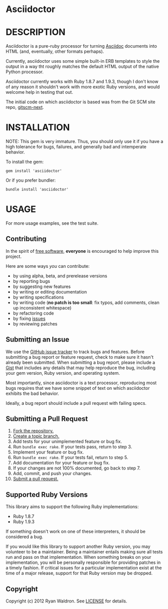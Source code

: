 Asciidoctor
===========

# DESCRIPTION

Asciidoctor is a pure-ruby processor for turning [Asciidoc](http://www.methods.co.nz/asciidoc/index.html)
documents into HTML (and, eventually, other formats perhaps).

Currently, asciidoctor uses some simple built-in ERB templates to style the output
in a way tht roughly matches the default HTML output of the native Python processor.

Asciidoctor currently works with Ruby 1.8.7 and 1.9.3, though I don't know of any
reason it shouldn't work with more exotic Ruby versions, and would welcome help in
testing that out.

The initial code on which asciidoctor is based was from the Git SCM site repo,
[gitscm-next](https://github.com/github/gitscm-next).

# INSTALLATION

NOTE: This gem is very immature.  Thus, you should only use it if you have a high
tolerance for bugs, failures, and generally bad and intemperate behavior.

To install the gem:

    gem install 'asciidoctor'

Or if you prefer bundler:

    bundle install 'asciidoctor'

# USAGE

For more usage examples, see the test suite.

## Contributing
In the spirit of [free software][free-sw], **everyone** is encouraged to help
improve this project.

[free-sw]: http://www.fsf.org/licensing/essays/free-sw.html

Here are some ways *you* can contribute:

* by using alpha, beta, and prerelease versions
* by reporting bugs
* by suggesting new features
* by writing or editing documentation
* by writing specifications
* by writing code (**no patch is too small**: fix typos, add comments, clean up
  inconsistent whitespace)
* by refactoring code
* by fixing [issues][]
* by reviewing patches

[issues]: https://github.com/erebor/asciidoctor/issues

## Submitting an Issue
We use the [GitHub issue tracker][issues] to track bugs and features. Before
submitting a bug report or feature request, check to make sure it hasn't
already been submitted. When submitting a bug report, please include a [Gist][]
that includes any details that may help reproduce the bug, including your gem
version, Ruby version, and operating system.

Most importantly, since asciidoctor is a text processor, reproducing most bugs
requires that we have some snippet of text on which asciidoctor exhibits the
bad behavior.

Ideally, a bug report should include a pull request with failing specs.

[gist]: https://gist.github.com/

## Submitting a Pull Request
1. [Fork the repository.][fork]
2. [Create a topic branch.][branch]
3. Add tests for your unimplemented feature or bug fix.
4. Run `bundle exec rake`. If your tests pass, return to step 3.
5. Implement your feature or bug fix.
6. Run `bundle exec rake`. If your tests fail, return to step 5.
7. Add documentation for your feature or bug fix.
8. If your changes are not 100% documented, go back to step 7.
9. Add, commit, and push your changes.
10. [Submit a pull request.][pr]

[fork]: http://help.github.com/fork-a-repo/
[branch]: http://learn.github.com/p/branching.html
[pr]: http://help.github.com/send-pull-requests/

## Supported Ruby Versions
This library aims to support the following Ruby implementations:

* Ruby 1.8.7
* Ruby 1.9.3

If something doesn't work on one of these interpreters, it should be considered
a bug.

If you would like this library to support another Ruby version, you may
volunteer to be a maintainer. Being a maintainer entails making sure all tests
run and pass on that implementation. When something breaks on your
implementation, you will be personally responsible for providing patches in a
timely fashion. If critical issues for a particular implementation exist at the
time of a major release, support for that Ruby version may be dropped.

## Copyright
Copyright (c) 2012 Ryan Waldron.
See [LICENSE][] for details.

[license]: https://github.com/jnunemaker/twitter/blob/master/LICENSE.md

